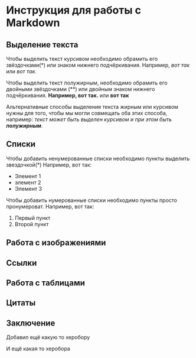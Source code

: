 # Инструкция для работы с Markdown

## Выделение текста

Чтобы выделить текст курсивом необходимо обрамить его звёздочками(*) или знаком нижнего подчёркивания. Например, *вот так* или _вот так_.

Чтобы выделить текст полужирным, необходимо обрамить его двойными звёздочками (**) или двойным знаком нижнего подчёркивания. **Например, вот так.** или __вот так__

Альтернативные способы выделения текста жирным или курсивом нужны для того, чтобы мы могли совмещать оба этих способа, например:
_текст может быть выделен курсивом и при этом быть **полужирным**._

## Списки

Чтобы добавить ненумерованные списки необходимо пункты выделить звездочкой(*)
Например, вот так:
* Элемент 1
* элемент 2
* Элемент 3

Чтобы добавить нумерованные списки необходимо пункты просто пронумероват.
Например, вот так:
1. Первый пункт
2. Второй пункт

## Работа с изображениями

## Ссылки

## Работа с таблицами

## Цитаты

## Заключение


Добавил ещё какую то херобору

И ещё какая то херобора
